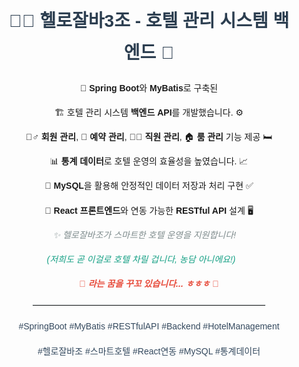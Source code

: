 <div style="font-family: Arial, sans-serif; text-align: center; line-height: 1.8; margin: 20px;">
  <h1 style="color: #2c3e50;">🏨✨ 헬로잘바3조 - 호텔 관리 시스템 백엔드 🌟</h1>
  <p>🐾 <strong>Spring Boot</strong>와 <strong>MyBatis</strong>로 구축된</p>
  <p>🏗️ 호텔 관리 시스템 <strong>백엔드 API</strong>를 개발했습니다. ⚙️</p>
  <p>🙋‍♂️ <strong>회원 관리</strong>, 📅 <strong>예약 관리</strong>, 👨‍💼 <strong>직원 관리</strong>, 🏠 <strong>룸 관리</strong> 기능 제공 🛏️</p>
  <p>📊 <strong>통계 데이터</strong>로 호텔 운영의 효율성을 높였습니다. 📈</p>
  <p>💾 <strong>MySQL</strong>을 활용해 안정적인 데이터 저장과 처리 구현 ✅</p>
  <p>🔗 <strong>React 프론트엔드</strong>와 연동 가능한 <strong>RESTful API</strong> 설계 🖥️</p>
  <p style="font-style: italic; color: #7f8c8d;">✨ 헬로잘바조가 스마트한 호텔 운영을 지원합니다! 🚀</p>
  <p style="font-style: italic; color: #16a085;">(저희도 곧 이걸로 호텔 차릴 겁니다, 농담 아니에요!) 🏢😎</p>
  <p style="color: #e74c3c; font-weight: bold;">🥲 <em>라는 꿈을 꾸꼬 있습니다... ㅎㅎㅎ</em> 🌙</p>
  <hr style="margin: 20px auto; width: 80%; border: 1px solid #ecf0f1;">
  <p style="color: #34495e; font-size: 14px;">#SpringBoot #MyBatis #RESTfulAPI #Backend #HotelManagement</p>
  <p style="color: #34495e; font-size: 14px;">#헬로잘바조 #스마트호텔 #React연동 #MySQL #통계데이터</p>
</div>
